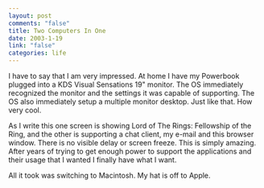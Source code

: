 ```yaml
--- 
layout: post
comments: "false"
title: Two Computers In One
date: 2003-1-19
link: "false"
categories: life
---
```

I have to say that I am very impressed. At home I have my Powerbook plugged into a KDS Visual Sensations 19" monitor. The OS immediately recognized the monitor and the settings it was capable of supporting. The OS also immediately setup a multiple monitor desktop. Just like that. How very cool.

As I write this one screen is showing Lord of The Rings: Fellowship of the Ring, and the other is supporting a chat client, my e-mail and this browser window. There is no visible delay or screen freeze. This is simply amazing. After years of trying to get enough power to support the applications and their usage that I wanted I finally have what I want.

All it took was switching to Macintosh. My hat is off to Apple.
